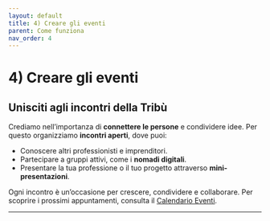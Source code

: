 ```yaml
---
layout: default
title: 4) Creare gli eventi
parent: Come funziona
nav_order: 4
---
```


# 4) Creare gli eventi

## Unisciti agli incontri della Tribù
Crediamo nell’importanza di **connettere le persone** e condividere idee. Per questo organizziamo **incontri aperti**, dove puoi:
- Conoscere altri professionisti e imprenditori.
- Partecipare a gruppi attivi, come i **nomadi digitali**.
- Presentare la tua professione o il tuo progetto attraverso **mini-presentazioni**.

Ogni incontro è un’occasione per crescere, condividere e collaborare. Per scoprire i prossimi appuntamenti, consulta il [Calendario Eventi](#).

---
